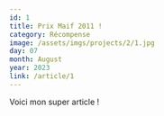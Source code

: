 ```yaml
---
id: 1
title: Prix Maif 2011 !
category: Récompense
image: /assets/imgs/projects/2/1.jpg
day: 07
month: August
year: 2023
link: /article/1
---
```

Voici mon super article !